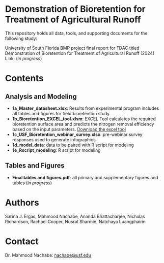 # Demonstration of Bioretention for Treatment of Agricultural Runoff
This repository holds all data, tools, and supporting documents for the following study:

University of South Florida BMP project final report for FDAC titled Demonstration of Bioretention for Treatment of Agricultural Runoff (2024)
Link: (*in progress*)

# Contents
## Analysis and Modeling
- **1a_Master_datasheet.xlsx**: Results from experimental program includes all tables and figures for field bioretention study.
- **1b_Bioretention_EXCEL_tool.xlsm**: EXCEL Tool  calculates the required bioretention surface area and predicts the nitrogen removal efficiency based on the input parameters. [Download the excel tool](https://github.com/natchayal/FDACS_Bioretention_project/raw/main/1b_Bioretention_EXCEL_tool.xlsm) 
- **1c_USF_Bioretention_webinar_survey.xlsx**: pre-webinar survey responses used to generate infographics
- **1d_model_data**: data to be paired with R script for modeling
- **1e_Rscript_modeling**: R script for modeling
  
## Tables and Figures
- **Final tables and figures.pdf**: all primary and supplementary figures and tables (*in progress*)

# Authors
Sarina J. Ergas, Mahmood Nachabe, Ananda Bhattacharjee, Nicholas Richardson, Rachael Cooper, Nusrat Sharmin, Natchaya Luangphairin

# Contact
Dr. Mahmood Nachabe: nachabe@usf.edu

